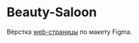 # Beauty-Saloon

Вёрстка [web-страницы](https://espoira.github.io/Beauty-Saloon/Beauty-Shop.html) по макету Figma.
